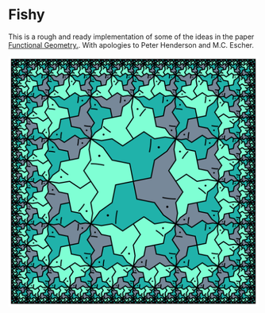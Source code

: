 # Fishy

This is a rough and ready implementation of some of the ideas in the paper [Functional Geometry.](https://eprints.soton.ac.uk/257577/1/funcgeo2.pdf). 
With apologies to Peter Henderson and M.C. Escher.

![so long and thanks for all the fish!](https://github.com/Boarders/Fishy/blob/master/Images/fishy.png)
